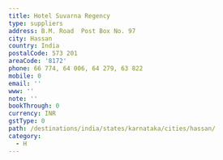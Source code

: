 ```yaml
---
title: Hotel Suvarna Regency
type: suppliers
address: B.M. Road  Post Box No. 97
city: Hassan
country: India
postalCode: 573 201
areaCode: '8172'
phone: 66 774, 64 006, 64 279, 63 822
mobile: 0
email: ''
www: ''
note: ''
bookThrough: 0
currency: INR
gstType: 0
path: /destinations/india/states/karnataka/cities/hassan/
category:
  - H
---
```


